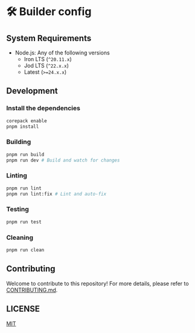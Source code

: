 # 🛠️ Builder config

## System Requirements

- Node.js: Any of the following versions
  - Iron LTS (`^20.11.x`)
  - Jod LTS (`^22.x.x`)
  - Latest (`>=24.x.x`)

## Development

### Install the dependencies

```sh
corepack enable
pnpm install
```

### Building

```sh
pnpm run build
pnpm run dev # Build and watch for changes
```

### Linting

```sh
pnpm run lint
pnpm run lint:fix # Lint and auto-fix
```

### Testing

```sh
pnpm run test
```

### Cleaning

```sh
pnpm run clean
```

## Contributing

Welcome to contribute to this repository! For more details,
please refer to [CONTRIBUTING.md](.github/CONTRIBUTING.md).

## LICENSE

[MIT](./LICENSE)
